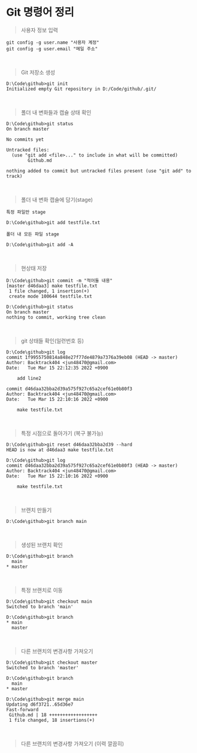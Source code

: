 # Git 명령어 정리

> 사용자 정보 입력

``` terminal
git config -g user.name "사용자 계정"
git config -g user.email "메일 주소"
```

&nbsp;

> Git 저장소 생성

``` terminal
D:\Code\github>git init 
Initialized empty Git repository in D:/Code/github/.git/
```

&nbsp;

> 폴더 내 변화들과 캡슐 상태 확인

``` terminal
D:\Code\github>git status 
On branch master

No commits yet

Untracked files:
  (use "git add <file>..." to include in what will be committed)
        Github.md

nothing added to commit but untracked files present (use "git add" to track)
```

&nbsp;

> 폴더 내 변화 캡슐에 담기(stage)

``` terminal
특정 파일만 stage

D:\Code\github>git add testfile.txt  

폴더 내 모든 파일 stage 

D:\Code\github>git add -A
```

&nbsp;

> 현상태 저장

``` terminal
D:\Code\github>git commit -m "적어둘 내용" 
[master d46daa3] make testfile.txt
 1 file changed, 1 insertion(+)
 create mode 100644 testfile.txt

D:\Code\github>git status
On branch master
nothing to commit, working tree clean

```

&nbsp;

> git 상태들 확인(일련번호 등)

``` terminal
D:\Code\github>git log
commit 1f9955750814a848e27f77de4879a7376a39eb08 (HEAD -> master)
Author: Backtrack404 <jun48470@gmail.com>
Date:   Tue Mar 15 22:12:35 2022 +0900

    add line2

commit d46daa32bba2d39a575f927c65a2cef61e0b80f3
Author: Backtrack404 <jun48470@gmail.com>
Date:   Tue Mar 15 22:10:16 2022 +0900

    make testfile.txt
```

&nbsp;

> 특정 시점으로 돌아가기 (복구 불가능)

``` terminal
D:\Code\github>git reset d46daa32bba2d39 --hard
HEAD is now at d46daa3 make testfile.txt

D:\Code\github>git log
commit d46daa32bba2d39a575f927c65a2cef61e0b80f3 (HEAD -> master)
Author: Backtrack404 <jun48470@gmail.com>
Date:   Tue Mar 15 22:10:16 2022 +0900

    make testfile.txt

```

&nbsp;

> 브랜치 만들기

``` terminal
D:\Code\github>git branch main

```

&nbsp;

> 생성된 브랜치 확인

``` terminal
D:\Code\github>git branch
  main
* master
```

&nbsp;

> 특정 브랜치로 이동

``` terminal
D:\Code\github>git checkout main
Switched to branch 'main'

D:\Code\github>git branch
* main
  master
```

&nbsp;

> 다른 브랜치의 변경사항 가져오기

``` terminal
D:\Code\github>git checkout master
Switched to branch 'master'

D:\Code\github>git branch
  main
* master

D:\Code\github>git merge main
Updating d6f3721..65d36e7
Fast-forward
 Github.md | 18 ++++++++++++++++++
 1 file changed, 18 insertions(+)
```

&nbsp;

> 다른 브랜치의 변경사항 가져오기 (이력 깔끔히)

``` terminal

```